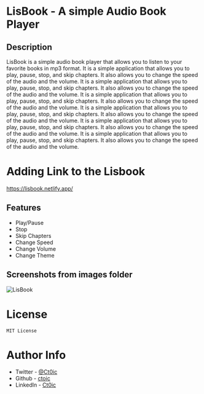 # LisBook - A simple Audio Book Player
## Description
LisBook is a simple audio book player that allows you to listen to your favorite books in mp3 format. It is a simple application that allows you to play, pause, stop, and skip chapters. It also allows you to change the speed of the audio and the volume. It is a simple application that allows you to play, pause, stop, and skip chapters. It also allows you to change the speed of the audio and the volume. It is a simple application that allows you to play, pause, stop, and skip chapters. It also allows you to change the speed of the audio and the volume. It is a simple application that allows you to play, pause, stop, and skip chapters. It also allows you to change the speed of the audio and the volume. It is a simple application that allows you to play, pause, stop, and skip chapters. It also allows you to change the speed of the audio and the volume. It is a simple application that allows you to play, pause, stop, and skip chapters. It also allows you to change the speed of the audio and the volume.

# Adding Link to the Lisbook
https://lisbook.netlify.app/


## Features
- Play/Pause
- Stop
- Skip Chapters
- Change Speed
- Change Volume
- Change Theme
  
## Screenshots from images folder

![LisBook](SC2.png)


# License
```
MIT License
```

# Author Info
- Twitter - [@Ct0ic](https://twitter.com/Ct0ic)
- Github - [ctoic](https://github.com/ctoic)
- LinkedIn - [Ct0ic](https://www.linkedin.com/in/ct0ic/)


